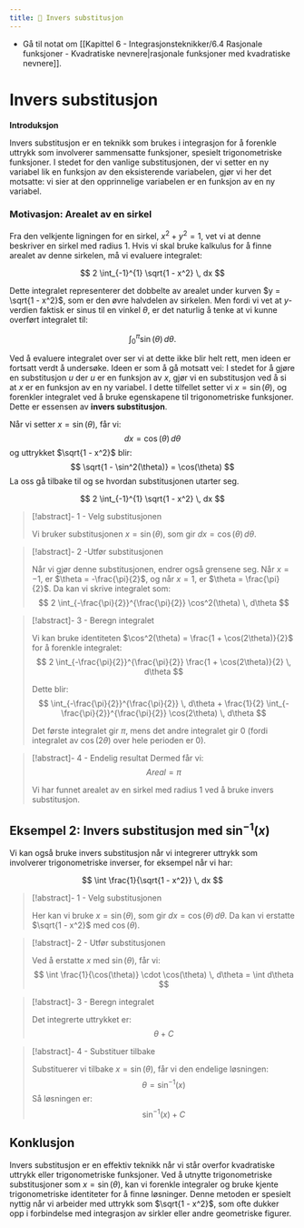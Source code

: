 ```yaml
---
title: 📄 Invers substitusjon
---
```

- Gå til notat om [[Kapittel 6 - Integrasjonsteknikker/6.4 Rasjonale funksjoner - Kvadratiske nevnere|rasjonale funksjoner med kvadratiske nevnere]].

# Invers substitusjon

**Introduksjon**

Invers substitusjon er en teknikk som brukes i integrasjon for å forenkle uttrykk som involverer sammensatte funksjoner, spesielt trigonometriske funksjoner. I stedet for den vanlige substitusjonen, der vi setter en ny variabel lik en funksjon av den eksisterende variabelen, gjør vi her det motsatte: vi sier at den opprinnelige variabelen er en funksjon av en ny variabel.

### Motivasjon: Arealet av en sirkel

Fra den velkjente ligningen for en sirkel, $x^2 + y^2 = 1$, vet vi at denne beskriver en sirkel med radius 1. Hvis vi skal bruke kalkulus for å finne arealet av denne sirkelen, må vi evaluere integralet:

$$
2 \int_{-1}^{1} \sqrt{1 - x^2} \, dx
$$

Dette integralet representerer det dobbelte av arealet under kurven $y = \sqrt{1 - x^2}$, som er den øvre halvdelen av sirkelen. Men fordi vi vet at $y$-verdien faktisk er sinus til en vinkel $\theta$, er det naturlig å tenke at vi kunne overført integralet til:

$$
\int_0^\pi \sin(\theta) \, d\theta.
$$

Ved å evaluere integralet over ser vi at dette ikke blir helt rett, men ideen er fortsatt verdt å undersøke. Ideen er som å gå motsatt vei: I stedet for å gjøre en substitusjon $u$ der $u$ er en funksjon av  $x$, gjør vi en substitusjon ved å si at $x$ er en funksjon av en ny variabel. I dette tilfellet setter vi $x = \sin(\theta)$, og forenkler integralet ved å bruke egenskapene til trigonometriske funksjoner. Dette er essensen av **invers substitusjon**.

Når vi setter $x = \sin(\theta)$, får vi:
$$
dx = \cos(\theta) \, d\theta
$$
og uttrykket $\sqrt{1 - x^2}$ blir:
$$
\sqrt{1 - \sin^2(\theta)} = \cos(\theta)
$$
La oss gå tilbake til og se hvordan substitusjonen utarter seg.

$$
2 \int_{-1}^{1} \sqrt{1 - x^2} \, dx
$$

> [!abstract]- 1 - Velg substitusjonen
> 
> Vi bruker substitusjonen $x = \sin(\theta)$, som gir $dx = \cos(\theta) \, d\theta$.

> [!abstract]- 2 -Utfør substitusjonen
> 
> Når vi gjør denne substitusjonen, endrer også grensene seg. Når $x = -1$, er $\theta = -\frac{\pi}{2}$, og når $x = 1$, er $\theta = \frac{\pi}{2}$. Da kan vi skrive integralet som:
> $$
> 2 \int_{-\frac{\pi}{2}}^{\frac{\pi}{2}} \cos^2(\theta) \, d\theta
> $$

> [!abstract]- 3 - Beregn integralet
> 
> Vi kan bruke identiteten $\cos^2(\theta) = \frac{1 + \cos(2\theta)}{2}$ for å forenkle integralet:
> $$
> 2 \int_{-\frac{\pi}{2}}^{\frac{\pi}{2}} \frac{1 + \cos(2\theta)}{2} \, d\theta
> $$
> 
> Dette blir:
> $$
> \int_{-\frac{\pi}{2}}^{\frac{\pi}{2}} \, d\theta + \frac{1}{2} \int_{-\frac{\pi}{2}}^{\frac{\pi}{2}} \cos(2\theta) \, d\theta
> $$
> 
> Det første integralet gir $\pi$, mens det andre integralet gir 0 (fordi integralet av $\cos(2\theta)$ over hele perioden er 0).
> 

> [!abstract]- 4 - Endelig resultat
> Dermed får vi:
> $$
> Areal = \pi
> $$
> 
> Vi har funnet arealet av en sirkel med radius 1 ved å bruke invers substitusjon.


## Eksempel 2: Invers substitusjon med $\sin^{-1}(x)$

Vi kan også bruke invers substitusjon når vi integrerer uttrykk som involverer trigonometriske inverser, for eksempel når vi har:

$$
\int \frac{1}{\sqrt{1 - x^2}} \, dx
$$

> [!abstract]- 1 - Velg substitusjonen
> 
> Her kan vi bruke $x = \sin(\theta)$, som gir $dx = \cos(\theta) \, d\theta$. Da kan vi erstatte $\sqrt{1 - x^2}$ med $\cos(\theta)$.
> 

> [!abstract]-  2 - Utfør substitusjonen
> 
> Ved å erstatte $x$ med $\sin(\theta)$, får vi:
> $$
> \int \frac{1}{\cos(\theta)} \cdot \cos(\theta) \, d\theta = \int d\theta
> $$
> 

> [!abstract]- 3 - Beregn integralet
> 
> Det integrerte uttrykket er:
> $$
> \theta + C
> $$


> [!abstract]- 4 - Substituer tilbake
> 
> Substituerer vi tilbake $x = \sin(\theta)$, får vi den endelige løsningen:
> $$
> \theta = \sin^{-1}(x)
> $$
> Så løsningen er:
> $$
> \sin^{-1}(x) + C
> $$

## Konklusjon

Invers substitusjon er en effektiv teknikk når vi står overfor kvadratiske uttrykk eller trigonometriske funksjoner. Ved å utnytte trigonometriske substitusjoner som $x = \sin(\theta)$, kan vi forenkle integraler og bruke kjente trigonometriske identiteter for å finne løsninger. Denne metoden er spesielt nyttig når vi arbeider med uttrykk som $\sqrt{1 - x^2}$, som ofte dukker opp i forbindelse med integrasjon av sirkler eller andre geometriske figurer.

